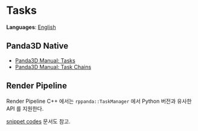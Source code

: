 # Tasks
**Languages**: [English](../../framework/tasks.md)

## Panda3D Native
- [Panda3D Manual: Tasks](https://www.panda3d.org/manual/index.php?title=Tasks&language=cxx)
- [Panda3D Manual: Task Chains](https://www.panda3d.org/manual/index.php?title=Task_Chains&language=cxx)

## Render Pipeline
Render Pipeline C++ 에서는 `rppanda::TaskManager` 에서 Python 버전과 유사한 API 를 지원한다.

[snippet codes](../snippets/task.md) 문서도 참고.
